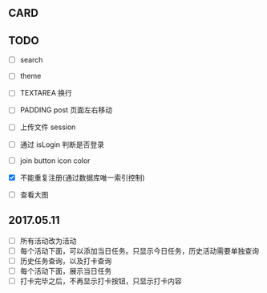 ## CARD


## TODO

- [ ] search
- [ ] theme
- [ ] TEXTAREA 换行
- [ ] PADDING post 页面左右移动
- [ ] 上传文件 session
- [ ] 通过 isLogin 判断是否登录
- [ ] join button icon color
- [x] 不能重复注册(通过数据库唯一索引控制)
- [ ] 查看大图


## 2017.05.11

- [ ] 所有活动改为活动
- [ ] 每个活动下面，可以添加当日任务。只显示今日任务，历史活动需要单独查询
- [ ] 历史任务查询，以及打卡查询
- [ ] 每个活动下面，展示当日任务
- [ ] 打卡完毕之后，不再显示打卡按钮，只显示打卡内容
